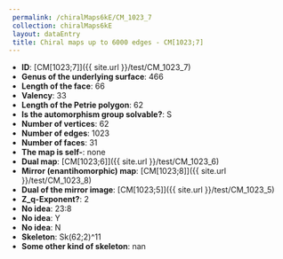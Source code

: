 ```yaml
--- 
 permalink: /chiralMaps6kE/CM_1023_7 
 collection: chiralMaps6kE
 layout: dataEntry
 title: Chiral maps up to 6000 edges - CM[1023;7]
---
```


- **ID**: [CM[1023;7]]({{ site.url }}/test/CM_1023_7)
- **Genus of the underlying surface**: 466
- **Length of the face**: 66
- **Valency**: 33
- **Length of the Petrie polygon**: 62
- **Is the automorphism group solvable?**: S
- **Number of vertices**: 62
- **Number of edges**: 1023
- **Number of faces**: 31
- **The map is self-**: none
- **Dual map**: [CM[1023;6]]({{ site.url }}/test/CM_1023_6)
- **Mirror (enantihomorphic) map**: [CM[1023;8]]({{ site.url }}/test/CM_1023_8)
- **Dual of the mirror image**: [CM[1023;5]]({{ site.url }}/test/CM_1023_5)
- **Z_q-Exponent?**: 2
- **No idea**:  23:8
- **No idea**: Y
- **No idea**: N
- **Skeleton**: Sk(62;2)^11
- **Some other kind of skeleton**: nan

